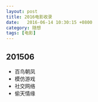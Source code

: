 ```yaml
---
layout: post
title: 2016电影收录
date:   2016-06-14 10:30:15 +0800
category: 随想
tags: [电影]
---
```

## 201506
* 百鸟朝凤
* 模仿游戏
* 社交网络
* 偷天情缘
